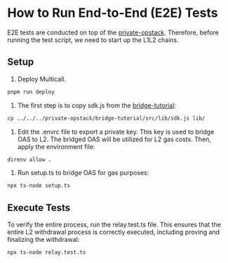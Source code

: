 # How to Run End-to-End (E2E) Tests
E2E tests are conducted on top of the [private-opstack](https://github.com/oasysgames/private-opstack). Therefore, before running the test script, we need to start up the L1L2 chains.

## Setup
1. Deploy Multicall.
```sh
pnpm run deploy
```
1. The first step is to copy sdk.js from the [bridge-tutorial](https://github.com/oasysgames/private-opstack/tree/main/bridge-tutorial):
```sh
cp ../../../private-opstack/bridge-tutorial/src/lib/sdk.js lib/
```
1. Edit the .envrc file to export a private key. This key is used to bridge OAS to L2. The bridged OAS will be utilized for L2 gas costs. Then, apply the environment file:
```sh
direnv allow .
```
1. Run setup.ts to bridge OAS for gas purposes:
```sh
npx ts-node setup.ts
```

## Execute Tests
To verify the entire process, run the relay.test.ts file. This ensures that the entire L2 withdrawal process is correctly executed, including proving and finalizing the withdrawal:
```sh
npx ts-node relay.test.ts
```
